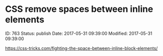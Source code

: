 # CSS remove spaces between inline elements


ID: 763
Status: publish
Date: 2017-05-31 09:39:00
Modified: 2017-05-31 09:39:00


https://css-tricks.com/fighting-the-space-between-inline-block-elements/